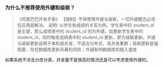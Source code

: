 ### 为什么不推荐使用外键和级联？

>《阿里巴巴开发手册》
>【强制】不得使用外键与级联，一切外键概念必须在应用层解决。
>说明: 以学生和成绩的关系为例，学生表中的 student_id 是主键，那么成绩表中的 student_id 则为外键。如更新学生表中的 student_id，同时触发成绩表中的 student_id 更新，即为级联更新。外键与级联更新适用于单机低并发，不适合分布式、高并发集群；级联更新是强阻塞，存在数据库更新风暴的风险；外键影响数据库的插入速度

如果系统不涉及分库分表，并发量不是很高的情况还是可以考虑使用外键的。